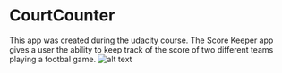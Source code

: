 # CourtCounter
This app was created during the udacity course.
The Score Keeper app gives a user the ability to keep track of the score of two different teams playing a footbal game.
![alt text](https://1drv.ms/u/s!AodUk4fVshFPiXwRH-cfQLKJ62DL)
